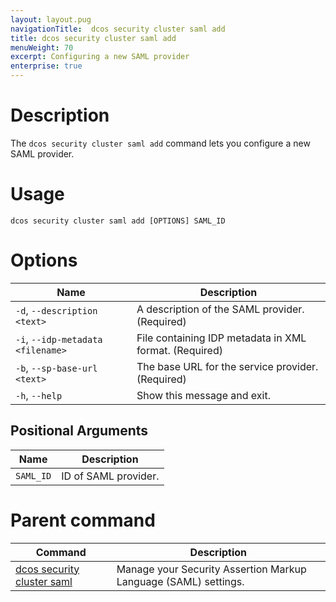 ```yaml
---
layout: layout.pug
navigationTitle:  dcos security cluster saml add
title: dcos security cluster saml add
menuWeight: 70
excerpt: Configuring a new SAML provider
enterprise: true
---
```

# Description

The `dcos security cluster saml add` command lets you configure a new SAML provider.

# Usage

```
dcos security cluster saml add [OPTIONS] SAML_ID
```

# Options

| Name | Description |
|-------------|-----------------|
| `-d`, `--description <text>` |  A description of the SAML provider.  (Required) |
| `-i`, `--idp-metadata <filename>` |  File containing IDP metadata in XML format. (Required) |
|  `-b`, `--sp-base-url <text>`  |  The base URL for the service provider. (Required) |
|  `-h`, `--help` | Show this message and exit.|

## Positional Arguments

| Name | Description |
|--------|------------------|
| `SAML_ID` | ID of SAML provider. |

# Parent command

| Command | Description |
|---------|-------------|
| [dcos security cluster saml](/mesosphere/dcos/2.2/cli/command-reference/dcos-security/dcos-security-cluster/dcos-security-cluster-saml//) | Manage your Security Assertion Markup Language (SAML) settings. |
